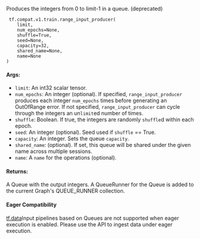 
Produces the integers from 0 to limit-1 in a queue. (deprecated)

```
 tf.compat.v1.train.range_input_producer(
    limit,
    num_epochs=None,
    shuffle=True,
    seed=None,
    capacity=32,
    shared_name=None,
    name=None
)
```
#### Args:
- `limit`: An int32 scalar tensor.
- `num_epochs`: An integer (optional). If specified, `range_input_producer` produces each integer `num_epochs` times before generating an OutOfRange error. If not specified, `range_input_producer` can cycle through the integers an un`limit`ed number of times.
- `shuffle`: Boolean. If true, the integers are randomly `shuffle`d within each epoch.
- `seed`: An integer (optional). Seed used if `shuffle` == True.
- `capacity`: An integer. Sets the queue `capacity`.
- `shared_name`: (optional). If set, this queue will be shared under the given name across multiple sessions.
- `name`: A `name` for the operations (optional).
#### Returns:

A Queue with the output integers. A QueueRunner for the Queue is added to the current Graph's QUEUE_RUNNER collection.
#### Eager Compatibility
[tf.data](https://www.tensorflow.org/api_docs/python/tf/data)Input pipelines based on Queues are not supported when eager execution is enabled. Please use the  API to ingest data under eager execution.

